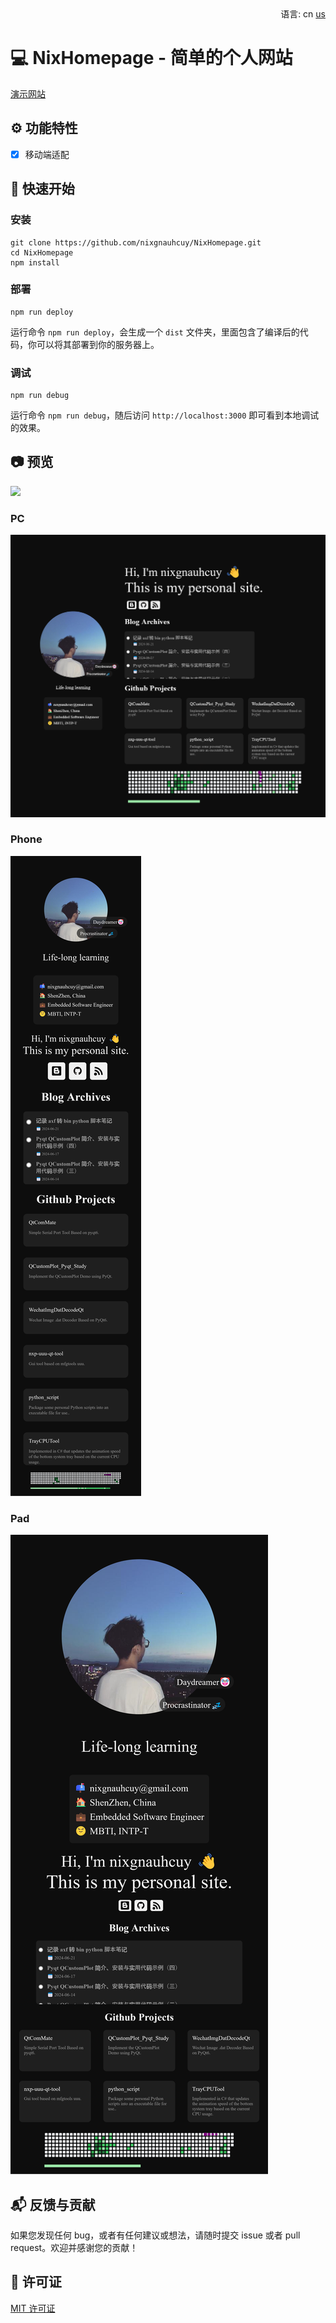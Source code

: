 <div align="right">
  语言:
  cn
  <a title="English" href="/README.md">us</a>
</div>

# :computer: NixHomepage - 简单的个人网站

[演示网站](https://www.nixgnauhcuy.top/)

## :gear: 功能特性

- [x] 移动端适配

## :rocket: 快速开始

### 安装

```
git clone https://github.com/nixgnauhcuy/NixHomepage.git
cd NixHomepage
npm install
```

### 部署

```
npm run deploy
```

运行命令 `npm run deploy`，会生成一个 `dist` 文件夹，里面包含了编译后的代码，你可以将其部署到你的服务器上。

### 调试

```
npm run debug
```

运行命令 `npm run debug`，随后访问 `http://localhost:3000` 即可看到本地调试的效果。

## :camera: 预览

![](/docs/img/demo.gif)

### PC

![](/docs/img/pc.png)

### Phone

![](/docs/img/phone.png)

### Pad

![](/docs/img/pad.png)

## :mailbox_with_mail: 反馈与贡献

如果您发现任何 bug，或者有任何建议或想法，请随时提交 issue 或者 pull request。欢迎并感谢您的贡献！

## :page_facing_up: 许可证

[MIT 许可证](https://github.com/nixgnauhcuy/NixHomepage/blob/main/LICENSE)
